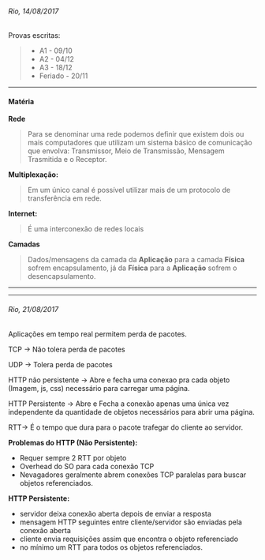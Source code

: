 ###### Rio, 14/08/2017

Provas escritas:
>- A1 - 09/10
>- A2 - 04/12
>- A3 - 18/12
>- Feriado - 20/11

***
#### Matéria

**Rede**
> Para se denominar uma rede podemos definir que existem dois ou mais computadores que utilizam um sistema básico de comunicação que envolva: Transmissor, Meio de Transmissão, Mensagem Trasmitida e o Receptor.

**Multiplexação:**
> Em um único canal é possível utilizar mais de um protocolo de transferência em rede.

**Internet:** 
> É uma interconexão de redes locais

**Camadas**
> Dados/mensagens da camada da **Aplicação** para a camada **Física** sofrem encapsulamento, já da **Física** para a **Aplicação** sofrem o desencapsulamento.



***
***
###### Rio, 21/08/2017

Aplicações em tempo real permitem perda de pacotes.

TCP -> Não tolera perda de pacotes

UDP -> Tolera perda de pacotes

HTTP não persistente -> Abre e fecha uma conexao pra cada objeto (Imagem, js, css) necessário para carregar uma página.

HTTP Persistente -> Abre e Fecha a conexão apenas uma única vez independente da quantidade de objetos necessários para abrir uma página.

RTT-> É o tempo que dura para o pacote trafegar do cliente ao servidor.

**Problemas do HTTP (Não Persistente):**
- Requer sempre 2 RTT por objeto
- Overhead do SO para cada conexão TCP
- Nevagadores geralmente abrem conexões TCP paralelas  para buscar objetos referenciados.
 
**HTTP Persistente:**
- servidor deixa conexão aberta depois de enviar a resposta
- mensagem HTTP seguintes entre cliente/servidor são enviadas pela conexão aberta
- cliente envia requisições assim  que encontra o objeto referenciado
- no mínimo um RTT para todos os objetos referenciados.